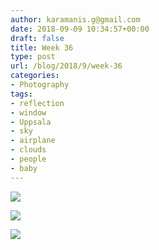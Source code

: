 ```yaml
---
author: karamanis.g@gmail.com
date: 2018-09-09 10:34:57+00:00
draft: false
title: Week 36
type: post
url: /blog/2018/9/week-36
categories:
- Photography
tags:
- reflection
- window
- Uppsala
- sky
- airplane
- clouds
- people
- baby
---
```




  
   ![](/images/2018-09-09-20189week-36/image-asset.jpeg)

  

  
   ![](/images/2018-09-09-20189week-36/image-asset.jpeg)

  

  
   ![](/images/2018-09-09-20189week-36/image-asset.jpeg)

  


